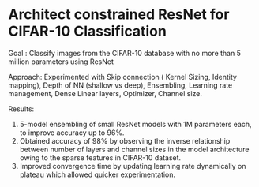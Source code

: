 # Architect constrained ResNet for CIFAR-10 Classification
Goal : Classify images from the CIFAR-10 database with no more than 5 million parameters using ResNet

Approach: 
Experimented with Skip connection ( Kernel Sizing, Identity mapping), Depth of NN (shallow vs deep), Ensembling, Learning rate management, Dense Linear layers, Optimizer, Channel size.

Results:
1. 5-model ensembling of small ResNet models with 1M parameters each, to improve accuracy up to 96%.
2. Obtained accuracy of 98% by observing the inverse relationship between number of layers and channel
sizes in the model architecture owing to the sparse features in CIFAR-10 dataset.
3. Improved convergence time by updating learning rate dynamically on plateau which allowed quicker
experimentation.



